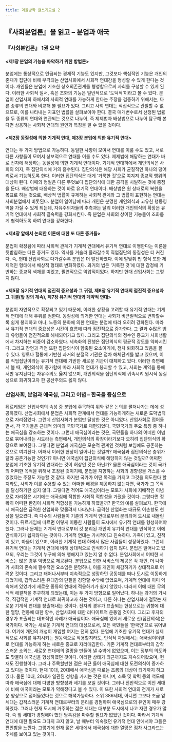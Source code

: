 ```yaml
---
title: 겨울방학 글쓰기교실 2
---
```


## 『사회분업론』을 읽고 – 분업과 애국

### 『사회분업론』 1권 요약

#### <제1장 분업의 기능을 파악하기 위한 방법론>

분업에는 통상적으로 언급되는 경제적 기능도 있지만, 그것보다 핵심적인 기능은 개인의 존재가 집단에 비해 부각되는 산업사회에서 사회적 연대감을 형성할 수 있게 한다는 것이다. 개인들은 분업에 기초한 상호의존관계를 형성함으로써 사회를 구성할 수 있게 된다. 이러한 사회적 질서, 혹은 조화의 기능은 일반적으로 ‘도덕적’이라고 볼 수 있다.
분업이 산업사회 하에서의 사회적 연대를 가능하게 한다는 주장을 검증하기 위해서는, 다른 종류의 연대와 비교해 볼 필요가 있다. 그리고 사회 연대는 직접적으로 관찰할 수 없으므로, 이를 나타내는 지표인 법률을 살펴보아야 한다. 결국 매개변수로서 선정된 법률을 두 종류의 연대와 연관되는 것으로 나누어, 즉 제제법과 배상법으로 나누어 탐구해 본다면 상응하는 사회적 연대의 원인과 특징을 알 수 있을 것이다.

#### <제2장 동질성에 의한 기계적 연대, 제3장 분업에 의한 유기적 연대>

연대는 두 가지 방법으로 가능하다. 동일한 사항이 모여서 연대를 이룰 수도 있고, 서로 다른 사항들이 모여서 상보적으로 연대를 이룰 수도 있다. 제제법에 해당하는 연대가 바로 전자에 해당하는 동질성에 의한 기계적 연대이다. 기계적 연대하에서 개인의식은 사회의 의지, 즉 집단의식에 거의 흡수된다. 집단의식은 해당 사회가 균질적인 하나의 덩어리로서 기능하도록 한다. 이러한 집단의식은 대게 ‘거룩한 것’으로 여겨져 종교적 행위의 대상이 된다. 이때의 형벌은 다른 무엇보다 집단의식에 대한 공격을 처벌하는 것에 중점을 둔다.
배상법에 대응하는 것이 바로 유기적 연대이다. 배상법은 원 상태로의 복원을 목표로 하는 것으로, 배상적 법률이 규제하는 사회적 관계와 그 법률이 표현하는 연대는 사회분업에서 비롯된다. 분업이 일어남에 따라 개인은 분명한 개인의식과 고유한 행동영역을 가질 수 있게 되는데, 자유주의자들의 추측과는 달리 이러한 개인의식의 확장은 유기적 연대에서 사회적 결속력을 강화시킨다. 즉 분업은 사회의 상이한 기능들이 조화롭게 협력하도록 하여 연대를 강화한다.

#### <제4장 앞에서 논의한 이론에 대한 또 다른 증거들>

분업이 확장됨에 따라 사회적 관계가 기계적 연대에서 유기적 연대로 이행한다는 이론을 뒷받침하는 다른 증거도 있다. 역사를 거슬러 올라갈수록 직업집단의 동질성은 더 커진다. 즉, 현대 산업사회로 다가갈수록 분업은 더 발전하였다. 이에 발맞춰 법 형식 또한 제제적인 형태에서 배상적 형태로 변화하였다. 과거의 법은 ‘거룩한 것’에 대한 감정에 기반하는 종교적 색채를 띠었고, 필연적으로 억압적이었다. 하지만 현대 산업사회는 그렇지 않다.

#### <제5장 유기적 연대의 점진적 중요성과 그 귀결, 제6장 유기적 연대의 점진적 중요성과 그 귀결(앞 장의 계속), 제7장 유기적 연대와 계약적 연대>

분업이 자연적으로 확장되고 있기 때문에, 이러한 상황을 고려할 때 유기적 연대는 기계적 연대에 대해 우위를 점한다. 동질성에 의거한 연대는 사회가 비균질적으로 변화할수록 쉽게 붕괴하고 마나, 노동의 분화에 의한 연대는 분업에 따라 오히려 강화된다. 따라서 유기적 연대의 중요성은 시간이 흐름에 따라 점진적으로 증가한다.
그 결과 수많은 범죄 유형들이 점진적으로 해체되어가고 있다. 그리고 집단의식의 정수인 종교가 사회생활에서 차지하는 비중이 감소하였다. 세속화의 진행은 집단의식의 평균적 강도를 약화시킨다. 그리고 잠언과 격언 또한 집단의식이 함축된 요소이기에, 점차 퇴화하고 있음을 볼 수 있다. 영토나 혈통에 기반한 과거의 분절적 기관은 점차 해체단계를 밟고 있으며, 이를 직업집단이라는 유기적 연대에 기반한 새로운 기관이 대체하고 있다. 이러한 측면에서 볼 때, 개인의식이 증가함에 따라 사회적 연대가 붕괴할 수 있고, 사회는 계약을 통해서만 유지된다는 자유주의도 옳지 않으며, 개인의식을 집단의식에 귀속시켜 원시적 동질성으로 회귀하고자 한 공산주의도 옳지 않다.

### 산업사회, 분업과 애국심, 그리고 이념 – 한국을 중심으로

뒤르케임은 산업사회의 속성 중 분업에 주목하여 위와 같은 논의를 펼쳐나가는 데에 성공하였다. 산업사회에서 분업은 사회적 관계에서 연대를 가능하게하는 새로운 도덕법칙으로 자리잡았다. 그런데 산업사회가 분업만 달상한 것은 아니었다. 산업사회로 접어들면서, 각 국가들은 근대적 의미의 국민국가로 재편되었다. 국민국가의 주요 특징 중 하나는 애국심을 강조하는 것이다. 그런데 애국심이라는 것은, 국민들을 하나의 어떠한 이념으로 묶어내려는 시도라는 측면에서, 개인의식의 확장이라기보다 오히려 집단의식의 확장으로 보여진다. 그렇다면 분업과 애국심은 모순적 관계인 것처럼 보임에도 공존하는 것으로 여겨진다. 어째서 이러한 현상이 일어나는 것일까? 애국심과 집단의식은 층위가 달라 공존가능한 것인가? 아니면 애국심이 집단의식에 해당하지 않는 것일까? 어쩌면 분업에 기초한 유기적 연대라는 것이 허상인 것은 아닌가?
물론 애국심이라는 것이 국가의 어떠한 목적을 위해서 조장된 것이기에, 분업을 지항햐는 사회의 경향성을 거스를 수 있었다는 주장도 가능할 것 같다. 하지만 국가가 어떤 목적을 가지고 그것을 의도한다 할지라도, 사회가 이를 수용할 수 있는 어떠한 배경을 제공하지 않는다면, 국가가 그 목적을 달성하기란 쉽지 않다. 그렇다면 적어도 애국심이라는 모토가 사회에 지배적인 이념으로 자리잡은 시기에는 애국심에 적합한 사회적 적합성을 가졌을 것이다. 그렇다면 정확히 어떠한 환경이 사회적 적합성을 가능하게 하였을까? 한국의 예를 살펴보자.
한국에서 애국심은 급격한 산업화와 맞물려서 나타났다. 급격한 산업화는 대규모 이촌향도 현상을 일으켰다. 즉 다수의 사람들이 기존의 기계적 연대로부터 분리되어 도시로 내몰린 것이다. 뒤르케임에 따르면 이렇게 이동한 사람들이 도시에서 유기적 연대를 형성하여야 했다. 그러나 문제는 기계적 연대로부터 갓 분리된 개인이 유기적 연대를 인식하고 이에 안식하기가 쉽지않다는 것이다. 기계적 연대는 가시적이고 친숙하다. 가족이 있고, 친적이 있고, 마을이 있으며, 이러한 기계적 연대 하에서 많은 사람들이 성장하였다. 그런데 유기적 연대는 기계적 연대에 비해 상대적으로 인식하기 쉽지 않다. 분업은 일어나고 있으되, 우리는 그것이 누구에 의해 행해지고 있는지 알 수 없다. 분업사회에서 어떠한 서비스는 많은 경우 익명으로 제공된다. 분업으로 인한 서비스의 제공은 각 개인, 더 나아가 사회의 존속에 필수적인 요소임은 분명하나, 이를 개인이 체감하기가 상대적으로 어려운 것이다. 그리고 태어나서부터 지속적으로 성장하던 공동체를 떠나 도시로 이동하게 되었기에, 갑작스러운 유대감의 단절을 경함할 수밖에 없었으며, 기계적 연대에 이미 익숙해져 있었기에 새로운 종류의 연대에 적응하기가 쉽지 않았다.
따라서 이에 대한 무의식적 해결책을 추구하게 되었는데, 이는 두 가지 방향으로 일어났다. 하나는 과거의 가시적, 직감적인 기계적 연대로 회귀하고자 하는 것이고, 다른 하나는 산업사회에 걸맞는 새로운 기계적 연대를 창출해내는 것이다. 전자의 경우가 표출되는 현상으로는 귀향에 대한 열망, 전통에 대한 향수, 산업사화에 대한 러다이트적 운동일 것이다. 그리고 후자의 경우가 표출되는 대표적인 사례가 애국심이다.
애국심에 있어서 새로운 신(집단의식)은 국가이다. 국가는 새로운 기계적 연대의 대상으로서, 모든 국민들을 ‘한국인’으로 묶어낸다. 여기에 개인의 개성이 개입할 여지는 전혀 없다. 분업에 기초한 유기적 연대가 실제적으로 사회를 유지시키는 원동력으로 작용할지라도, 인식적 차원에서는 애국심이야말로 연대를 가능하게 하는 새로운 종교로 자리매김한다. 기존 기계적 연대로부터의 갑작스러운 소외는, 새로운 연대에의 열망을 만들어 낼 수밖에 없었으며, 이는 정부의 의도와도 맞물려 애국심을 형성하였던 것이다. 이러한 상태가 최근까지도 지속되어왔으며, 현재도 진행형이다.
그러나 주목할만한 점은 최근 들어 애국심에 대한 도전의식이 증가하고 있다는 것이다. 현재 10대, 20대에서 애국심은 때로는 조롱의 대상이 되기까지 하고 있다. 물론 10대, 20대가 일관된 성향을 가지는 것은 아니며, 소득 및 학력 등의 척도에 따라 애국심에 대해 다양한 방향성과 세기를 보일 것이다. 그러나 전반적으로 이전 세대에 비해 애국이라는 모토가 약해졌다고 볼 수 있다. 이 또한 사회적 연대의 전개가 새로운 양상으로 접어들었다는 것으로 해석가능하다. 소위 386세대, 아니면 그보다 조금 앞 세대는 갑작스러운 기계적 연대로부터의 분리를 경험하여 애국심으로의 유인이 매우 강하였다. 그러나 현재 도시에 거주하는 젊은 세대는 대부분 도시에서 나고 자란 경우가 많다. 즉 앞 세대가 경험해야 했던 당혹감을 마주할 필요가 없었던 것이다. 따라서 기계적 연대에 대한 필요도 그다지 크지 않고, 날 때부터 익숙했던 유기적 연대 안에서야 그들은 편안함을 느낀다. 그렇기에 현재 젊은 세대에서 애국심에 대한 열망은 점차 사그라드는 추세를 보이고 있는 것이다.
